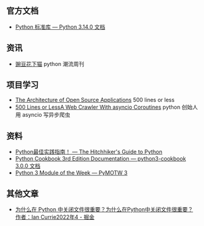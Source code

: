 
## 官方文档
- [Python 标准库 — Python 3.14.0 文档](https://docs.python.org/zh-cn/3/library/index.html)

## 资讯
- [豌豆花下猫](https://pythoncat.top/) python 潮流周刊

## 项目学习
- [The Architecture of Open Source Applications](https://aosabook.org/en/index.html) 500 lines or less
- [500 Lines or LessA Web Crawler With asyncio Coroutines](https://aosabook.org/en/500L/a-web-crawler-with-asyncio-coroutines.html) python 创始人用 asyncio 写异步爬虫

## 资料
- [Python最佳实践指南！ — The Hitchhiker's Guide to Python](https://pythonguidecn.readthedocs.io/zh/latest/index.html)
- [Python Cookbook 3rd Edition Documentation — python3-cookbook 3.0.0 文档](https://python3-cookbook.readthedocs.io/zh-cn/latest/index.html)
- [Python 3 Module of the Week — PyMOTW 3](https://pymotw.com/3/)

## 其他文章
- [为什么在 Python 中关闭文件很重要？为什么在Python中关闭文件很重要？ 作者：Ian Currie2022年4 - 掘金](https://juejin.cn/post/7109994141290856479)

